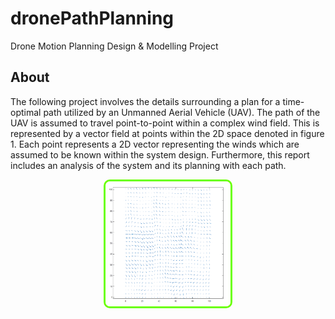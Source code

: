 # dronePathPlanning
Drone Motion Planning Design &amp; Modelling Project

## About
The following project involves the details surrounding a plan for a time-optimal path utilized by an Unmanned Aerial Vehicle (UAV). The path of the UAV is assumed to travel point-to-point within a complex wind field. This is represented by a vector field at points within the 2D space denoted in figure 1. Each point represents a 2D vector representing the winds which are assumed to be known within the system design. Furthermore, this report includes an analysis of the system and its planning with each path.


<div align="center">
  <kbd>
    <img alt="F22 Raptor" width="200" height="200" src="./images/figure1.png"style="border: 3px solid rgb(106, 255, 0); border-radius: 10px;"/>
  </kbd>
</div>
